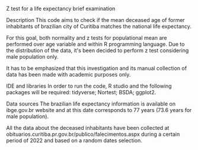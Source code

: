 
Z test for a life expectancy brief examination

Description
This code aims to check if the mean deceased age of 
former inhabitants of brazilian city of Curitiba matches the national
life expectancy. 

For this goal, both normality and z tests for populational mean 
are performed over age variable and within R programming language. 
Due to the distribution of the data, it's been decided to 
perform z test considering male population only. 

It has to be emphasized that this investigation and its manual
collection of data has been made with academic purposes only.

IDE and libraries
In order to run the code, R studio and the following packages
will be required:
tidyverse;
Nortest;
BSDA;
ggplot2.

Data sources
The brazilian life expectancy information is available on
ibge.gov.br website and at this date corresponds to 77 years (73.6 years for 
male population).

All the data about the deceased inhabitants have been collected
at obituarios.curitiba.pr.gov.br/publico/falecimentos.aspx during a certain 
period of 2022 and based on a random dates selection.
